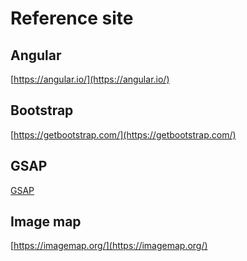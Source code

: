 # Reference site

## Angular
[https://angular.io/](https://angular.io/)

## Bootstrap
[https://getbootstrap.com/](https://getbootstrap.com/)

## GSAP
[GSAP](https://greensock.com/docs/v3/GSAP/Timeline)

## Image map
[https://imagemap.org/](https://imagemap.org/)
